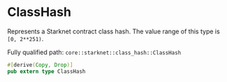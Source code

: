 # ClassHash

Represents a Starknet contract class hash. The value range of this type is `[0, 2**251)`.

Fully qualified path: `core::starknet::class_hash::ClassHash`

```rust
#[derive(Copy, Drop)]
pub extern type ClassHash
```

